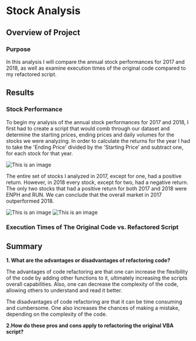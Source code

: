 # Stock Analysis

## Overview of Project

### Purpose

In this analysis I will compare the annual stock performances for 2017 and 2018, as well as examine execution times of the original code compared to my refactored script.

## Results

### Stock Performance 

To begin my analysis of the annual stock performances for 2017 and 2018, I first had to create a script that would comb through our dataset and determine the starting prices, ending prices and daily volumes for the stocks we were analyzing. In order to calculate the returns for the year I had to take the 'Ending Price' divided by the 'Starting Price' and subtract one, for each stock for that year. 

![This is an image]()

The entire set of stocks I analyzed in 2017, except for one, had a positive return. However, in 2018 every stock, except for two, had a negative return. The only two stocks that had a positive return for both 2017 and 2018 were ENPH and RUN. We can conclude that the overall market in 2017 outperformed 2018.

![This is an image]()
![This is an image]()

### Execution Times of The Original Code vs. Refactored Script



## Summary

**1. What are the advantages or disadvantages of refactoring code?**

The advantages of code refactoring are that one can increase the flexibility of the code by adding other functions to it, ultimately increasing the scripts overall capabilities. Also, one can decrease the complexity of the code, allowing others to understand and read it better.

The disadvantages of code refactoring are that it can be time consuming and cumbersome. One also increases the chances of making a mistake, depending on the complexity of the code.

**2.How do these pros and cons apply to refactoring the original VBA script?**


